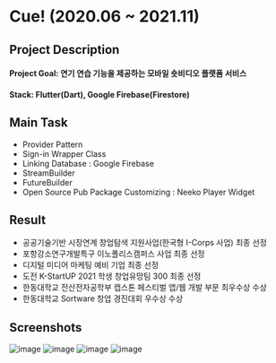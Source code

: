 # Cue! (2020.06 ~ 2021.11)

## Project Description
#### Project Goal: 연기 연습 기능을 제공하는 모바일 숏비디오 플랫폼 서비스
#### Stack: Flutter(Dart), Google Firebase(Firestore)

## Main Task
- Provider Pattern
- Sign-in Wrapper Class
- Linking Database : Google Firebase
- StreamBuilder
- FutureBuilder
- Open Source Pub Package Customizing : Neeko Player Widget

## Result
- 공공기술기반 시장연계 창업탐색 지원사업(한국형 I-Corps 사업) 최종 선정
- 포항강소연구개발특구 이노폴리스캠퍼스 사업 최종 선정
- 디지털 미디어 마케팅 예비 기업 최종 선정
- 도전 K-StartUP 2021 학생 창업유망팀 300 최종 선정
- 한동대학교 전산전자공학부 캡스톤 페스티벌 앱/웹 개발 부문 최우수상 수상
- 한동대학교 Sortware 창업 경진대회 우수상 수상

## Screenshots
![image](https://user-images.githubusercontent.com/64010987/170510074-93b5689a-04d2-489a-a6d7-045470b0d7b3.png)
![image](https://user-images.githubusercontent.com/64010987/170510271-d2a77e7b-2273-4945-8ca4-21b214d44861.png)
![image](https://user-images.githubusercontent.com/64010987/170510348-69e657f9-6710-4a33-807d-9f801f3f33bb.png)
![image](https://user-images.githubusercontent.com/64010987/170510389-21e3521e-b6e4-4d0d-aeed-89dcfbdde9d9.png)
